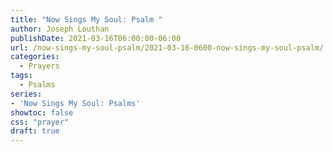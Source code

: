 ```yaml
---
title: "Now Sings My Soul: Psalm "
author: Joseph Louthan
publishDate: 2021-03-16T06:00:00-06:00
url: /now-sings-my-soul-psalm/2021-03-16-0600-now-sings-my-soul-psalm/
categories:
  - Prayers
tags:
  - Psalms
series:
- 'Now Sings My Soul: Psalms'
showtoc: false
css: "prayer"
draft: true
---
```

<div style="font-variant: small-caps;">

</div>

```text
```